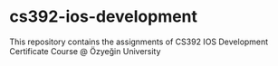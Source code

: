 # cs392-ios-development
This repository contains the assignments of CS392 IOS Development Certificate Course @ Özyeğin University
